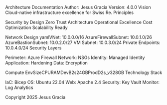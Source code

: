 Architecture Documentation
Author: Jesus Gracia
Version: 4.0.0
Vision
Cloud-native infrastructure excellence for Swiss Re.
Principles

Security by Design
Zero Trust Architecture
Operational Excellence
Cost Optimization
Scalability Ready

Network Design
yamlVNet: 10.0.0.0/16
  AzureFirewallSubnet: 10.0.1.0/26
  AzureBastionSubnet: 10.0.2.0/27
  VM Subnet: 10.0.3.0/24
  Private Endpoints: 10.0.4.0/24
Security Layers

Perimeter: Azure Firewall
Network: NSGs
Identity: Managed Identity
Application: Hardening
Data: Encryption

Compute
EnvSizeCPURAMDevB2s24GBProdD2s_v328GB
Technology Stack

IaC: Bicep
OS: Ubuntu 22.04
Web: Apache 2.4
Security: Key Vault
Monitor: Log Analytics


Copyright 2025 Jesus Gracia